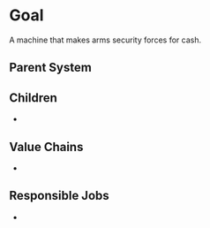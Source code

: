 # Goal
A machine that makes arms security forces for cash.
## Parent System

## Children
-
## Value Chains
- 
## Responsible Jobs
-